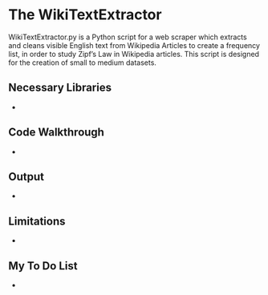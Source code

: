# The WikiTextExtractor
WikiTextExtractor.py is a Python script for a web scraper which extracts and cleans visible English text from Wikipedia Articles to create a frequency list, in order to study Zipf’s Law in Wikipedia articles. This script is designed for the creation of small to medium datasets.

## Necessary Libraries
-
## Code Walkthrough
-
## Output
-
## Limitations
-
## My To Do List
-
